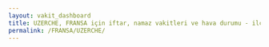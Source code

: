 ```yaml
---
layout: vakit_dashboard
title: UZERCHE, FRANSA için iftar, namaz vakitleri ve hava durumu - ilçe/eyalet seç
permalink: /FRANSA/UZERCHE/
---
```


<script type="text/javascript">
  var GLOBAL_COUNTRY = 'FRANSA';
  var GLOBAL_CITY = 'UZERCHE';
  var GLOBAL_STATE = '';
  var lat = 72;
  var lon = 21;
</script>
